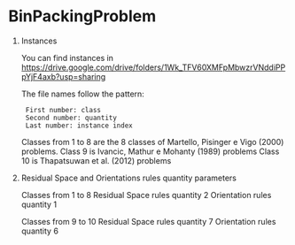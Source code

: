 # BinPackingProblem

1. Instances

   	You can find instances in https://drive.google.com/drive/folders/1Wk_TFV60XMFpMbwzrVNddiPPpYjF4axb?usp=sharing

	The file names follow the pattern:

		First number: class
		Second number: quantity
		Last number: instance index

	Classes from 1 to 8 are the 8 classes of Martello, Pisinger e Vigo (2000) problems.
	Class 9 is Ivancic, Mathur e Mohanty (1989) problems
	Class 10 is Thapatsuwan et al. (2012) problems

3. Residual Space and Orientations rules quantity parameters

	Classes from 1 to 8
		Residual Space rules quantity 2
		Orientation rules quantity 1

	Classes from 9 to 10
		Residual Space rules quantity 7
		Orientation rules quantity 6
